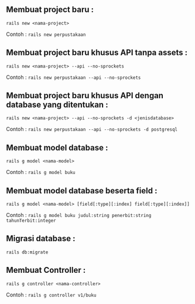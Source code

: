 ## Membuat project baru :

`rails new <nama-project>`

Contoh : `rails new perpustakaan`

## Membuat project baru khusus API tanpa assets :

`rails new <nama-project> --api --no-sprockets`

Contoh : `rails new perpustakaan --api --no-sprockets`

## Membuat project baru khusus API dengan database yang ditentukan :

`rails new <nama-project> --api --no-sprockets -d <jenisdatabase>`

Contoh : `rails new perpustakaan --api --no-sprockets -d postgresql`

## Membuat model database :

`rails g model <nama-model>`

Contoh : `rails g model buku`

## Membuat model database beserta field :

`rails g model <nama-model> [field[:type][:index] field[:type][:index]]`

Contoh : `rails g model buku judul:string penerbit:string tahunTerbit:integer`

## Migrasi database :

`rails db:migrate`

## Membuat Controller :

`rails g controller <nama-controller>`

Contoh : `rails g controller v1/buku`
